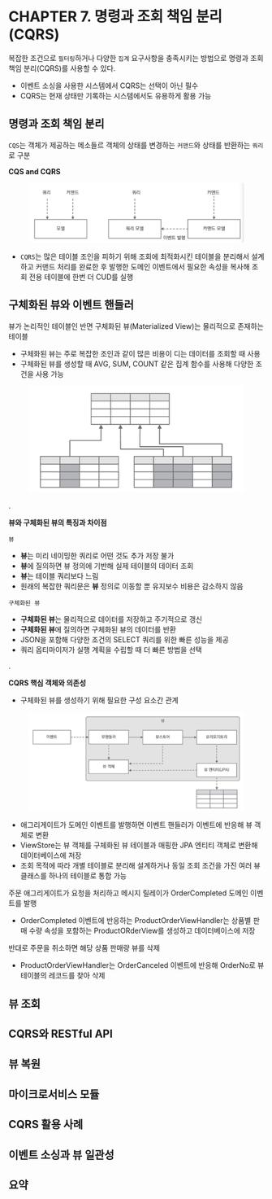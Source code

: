 # CHAPTER 7. 명령과 조회 책임 분리(CQRS)

복잡한 조건으로 `필터링`하거나 다양한 `집계` 요구사항을 충족시키는 방법으로 명령과 조회 책임 분리(CQRS)를 사용할 수 있다.
- 이벤트 소싱을 사용한 시스템에서 CQRS는 선택이 아닌 필수
- CQRS는 현재 상태만 기록하는 시스템에서도 유용하게 활용 가능

## 명령과 조회 책임 분리

`CQS`는 객체가 제공하는 메소들르 객체의 상태를 변경하는 `커맨드`와 상태를 반환하는 `쿼리`로 구분

**CQS and CQRS**

<figure><img src="../../.gitbook/assets/microservices-eventsourcing/7-1.png" alt=""><figcaption></figcaption></figure>

- `CQRS`는 많은 테이블 조인을 피하기 위해 조회에 최적화시킨 테이블을 분리해서 설계하고 커맨드 처리를 완료한 후 발행한 도메인 이벤트에서 필요한 속성을 복사해 조회 전용 테이블에 한번 더 CUD를 실행

## 구체화된 뷰와 이벤트 핸들러

뷰가 논리적인 테이블인 반면 구체화된 뷰(Materialized View)는 물리적으로 존재하는 테이블
- 구체화된 뷰는 주로 복잡한 조인과 같이 많은 비용이 디는 데이터를 조회할 때 사용
- 구체화된 뷰를 생성할 때 AVG, SUM, COUNT 같은 집계 함수를 사용해 다양한 조건을 사용 가능

<figure><img src="../../.gitbook/assets/microservices-eventsourcing/7-3.png" alt=""><figcaption></figcaption></figure>

.

**뷰와 구체화된 뷰의 특징과 차이점**

`뷰`
- **뷰**는 미리 네이밍한 쿼리로 어떤 것도 추가 저장 불가
- **뷰**에 질의하면 뷰 정의에 기반해 실제 테이블의 데이터 조회
- **뷰**는 테이블 쿼리보다 느림
- 원래의 복잡한 쿼리문은 **뷰** 정의로 이동할 뿐 유지보수 비용은 감소하지 않음

`구체화된 뷰`
- **구체화된 뷰**는 물리적으로 데이터를 저장하고 주기적으로 갱신
- **구체화된 뷰**에 질의하면 구체화된 뷰의 데이터를 반환
- JSON을 포함해 다양한 조건의 SELECT 쿼리를 위한 빠른 성능을 제공
- 쿼리 옵티마이저가 실행 계획을 수립할 때 더 빠른 방법을 선택

.

**CQRS 핵심 객체와 의존성**
- 구체화된 뷰를 생성하기 위해 필요한 구성 요소간 관계

<figure><img src="../../.gitbook/assets/microservices-eventsourcing/7-4.png" alt=""><figcaption></figcaption></figure>

- 애그리게이트가 도메인 이벤트를 발행하면 이벤트 핸들러가 이벤트에 반응해 뷰 객체로 변환
- ViewStore는 뷰 객체를 구체화된 뷰 테이블과 매핑한 JPA 엔티티 객체로 변환해 데이터베이스에 저장
- 조회 목적에 따라 개별 테이블로 분리해 설계하거나 동일 조회 조건을 가진 여러 뷰 클래스를 하나의 테이블로 통합 가능

주문 애그리게이트가 요청을 처리하고 메시지 릴레이가 OrderCompleted 도메인 이벤트를 발행
- OrderCompleted 이벤트에 반응하는 ProductOrderViewHandler는 상품별 판매 수량 속성을 포함하는 ProductORderView를 생성하고 데이터베이스에 저장

반대로 주문을 취소하면 해당 상품 판매량 뷰를 삭제
- ProductOrderViewHandler는 OrderCanceled 이벤트에 반응해 OrderNo로 뷰 테이블의 레코드를 찾아 삭제



## 뷰 조회

## CQRS와 RESTful API

## 뷰 복원

## 마이크로서비스 모듈

## CQRS 활용 사례

## 이벤트 소싱과 뷰 일관성

## 요약
